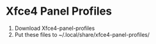 Xfce4 Panel Profiles
==============

1. Download Xfce4-panel-profiles
2. Put these files to ~/.local/share/xfce4-panel-profiles/